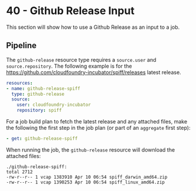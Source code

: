 40 - Github Release Input
=========================

This section will show how to use a Github Release as an input to a job.

Pipeline
--------

The `github-release` resource type requires a `source.user` and `source.repository`. The following example is for the https://github.com/cloudfoundry-incubator/spiff/releases latest release.

```yaml
resources:
- name: github-release-spiff
  type: github-release
  source:
    user: cloudfoundry-incubator
    repository: spiff
```

For a job build plan to fetch the latest release and any attached files, make the following the first step in the job plan (or part of an `aggregate` first step):

```yaml
- get: github-release-spiff
```

When running the job, the `github-release` resource will download the attached files:

```
./github-release-spiff:
total 2712
-rw-r--r-- 1 vcap 1383910 Apr 10 06:54 spiff_darwin_amd64.zip
-rw-r--r-- 1 vcap 1390253 Apr 10 06:54 spiff_linux_amd64.zip
```
